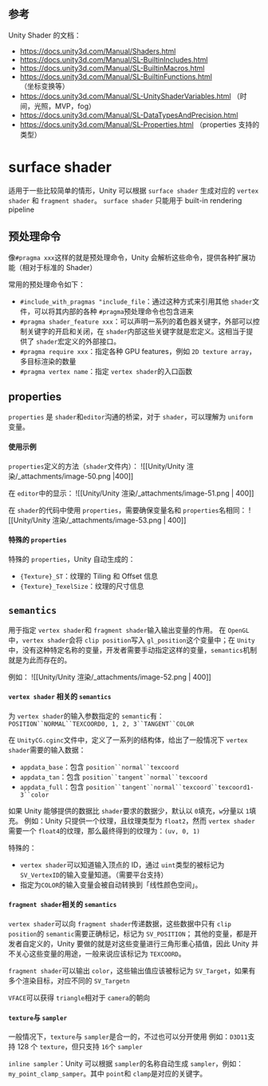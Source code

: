 ## 参考

Unity Shader 的文档：

- https://docs.unity3d.com/Manual/Shaders.html
- https://docs.unity3d.com/Manual/SL-BuiltinIncludes.html
- https://docs.unity3d.com/Manual/SL-BuiltinMacros.html
- https://docs.unity3d.com/Manual/SL-BuiltinFunctions.html （坐标变换等）
- https://docs.unity3d.com/Manual/SL-UnityShaderVariables.html （时间，光照，MVP，fog）
- https://docs.unity3d.com/Manual/SL-DataTypesAndPrecision.html
- https://docs.unity3d.com/Manual/SL-Properties.html （properties 支持的类型）


# surface shader

适用于一些比较简单的情形，Unity 可以根据 `surface shader` 生成对应的 `vertex shader` 和 `fragment shader`。
`surface shader` 只能用于 built-in rendering pipeline


## 预处理命令

像`#pragma xxx`这样的就是预处理命令，Unity 会解析这些命令，提供各种扩展功能（相对于标准的 Shader）

常用的预处理命令如下：

- `#include_with_pragmas "include_file`：通过这种方式来引用其他 `shader`文件，可以将其内部的各种 `#pragma`预处理命令也包含进来
- `#pragma shader_feature xxx`：可以声明一系列的着色器关键字，外部可以控制关键字的开启和关闭，在 `shader`内部这些关键字就是宏定义。这相当于提供了 `shader`宏定义的外部接口。
- `#pragma require xxx`：指定各种 GPU features，例如 `2D texture array`，多目标渲染的数量
- `#pragma vertex name`：指定 `vertex shader`的入口函数

## properties

`properties` 是 `shader`和`editor`沟通的桥梁，对于 `shader`，可以理解为 `uniform`变量。

#### 使用示例

`properties`定义的方法（`shader`文件内）：
![[Unity/Unity 渲染/_attachments/image-50.png |400]]

在 `editor`中的显示：
![[Unity/Unity 渲染/_attachments/image-51.png | 400]]

在 `shader`的代码中使用 `properties`，需要确保变量名和 `properties`名相同：
![[Unity/Unity 渲染/_attachments/image-53.png | 400]]

#### 特殊的 `properties`
特殊的 `properties`，Unity 自动生成的：

- `{Texture}_ST`：纹理的 Tiling 和 Offset 信息
- `{Texture}_TexelSize`：纹理的尺寸信息


## `semantics`

用于指定 `vertex shader`和 `fragment shader`输入输出变量的作用。
在 `OpenGL`中，`vertex shader`会将 `clip position`写入 `gl_position`这个变量中；在 `Unity`中，没有这种特定名称的变量，开发者需要手动指定这样的变量，`semantics`机制就是为此而存在的。

例如：
![[Unity/Unity 渲染/_attachments/image-52.png | 400]]


#### `vertex shader` 相关的 `semantics`

为 `vertex shader`的输入参数指定的 `semantic`有：
`POSITION``NORMAL``TEXCOORD0, 1, 2, 3``TANGENT``COLOR`

在 `UnityCG.cginc`文件中，定义了一系列的结构体，给出了一般情况下 `vertex shader`需要的输入数据：

- `appdata_base`：包含 `position``normal``texcoord`
- `appdata_tan`：包含 `position``tangent``normal``texcoord`
- `appdata_full`：包含 `position``tangent``normal``texcoord``texcoord1-3``color`

如果 Unity 能够提供的数据比 `shader`要求的数据少，默认以 `0`填充，`w`分量以 `1`填充。
例如：Unity 只提供一个纹理，且纹理类型为 `float2`，然而 `vertex shader`需要一个 `float4`的纹理，那么最终得到的纹理为：`(uv, 0, 1)`

特殊的：

- `vertex shader`可以知道输入顶点的 ID，通过 `uint`类型的被标记为 `SV_VertexID`的输入变量知道。（需要平台支持）
- 指定为`COLOR`的输入变量会被自动转换到「线性颜色空间」。


#### `fragment shader`相关的 `semantics`

`vertex shader`可以向 `fragment shader`传递数据，这些数据中只有 `clip position`的 `semantic`需要正确标记，标记为 `SV_POSITION`；
其他的变量，都是开发者自定义的，Unity 要做的就是对这些变量进行三角形重心插值，因此 Unity 并不关心这些变量的用途，一般来说应该标记为 `TEXCOORD`。

`fragment shader`可以输出 `color`，这些输出值应该被标记为 `SV_Target`，如果有多个渲染目标，对应不同的 `SV_Targetn`

`VFACE`可以获得 `triangle`相对于 `camera`的朝向


#### `texture`与 `sampler`

一般情况下，`texture`与 `sampler`是合一的，不过也可以分开使用
例如：`D3D11`支持 128 个 `texture`，但只支持 `16`个 `sampler`

`inline sampler`：Unity 可以根据 `sampler`的名称自动生成 `sampler`，例如：`my_point_clamp_samper`。其中 `point`和 `clamp`是对应的关键字。

